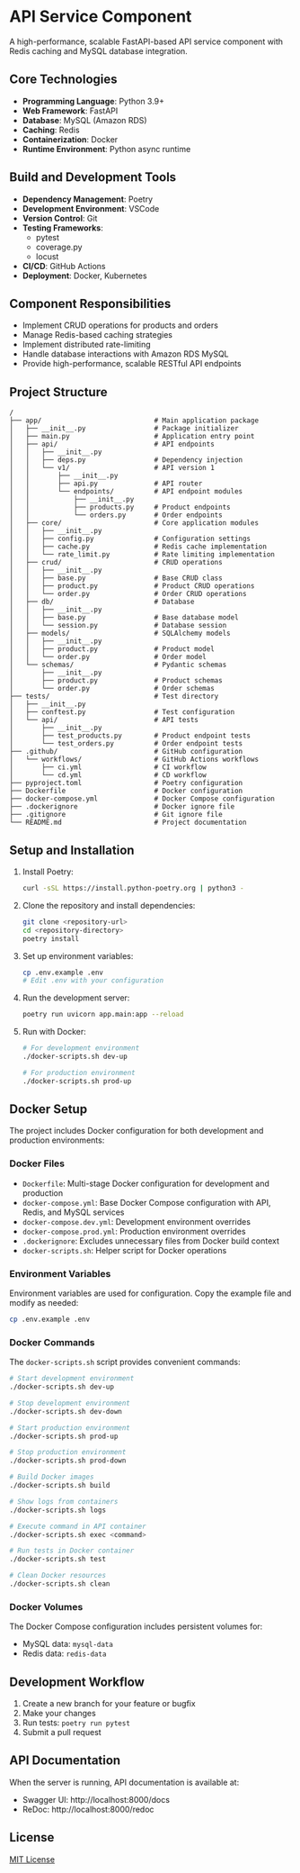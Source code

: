 # API Service Component

A high-performance, scalable FastAPI-based API service component with Redis caching and MySQL database integration.

## Core Technologies

- **Programming Language**: Python 3.9+
- **Web Framework**: FastAPI
- **Database**: MySQL (Amazon RDS)
- **Caching**: Redis
- **Containerization**: Docker
- **Runtime Environment**: Python async runtime

## Build and Development Tools

- **Dependency Management**: Poetry
- **Development Environment**: VSCode
- **Version Control**: Git
- **Testing Frameworks**: 
  * pytest
  * coverage.py
  * locust
- **CI/CD**: GitHub Actions
- **Deployment**: Docker, Kubernetes

## Component Responsibilities

- Implement CRUD operations for products and orders
- Manage Redis-based caching strategies
- Implement distributed rate-limiting
- Handle database interactions with Amazon RDS MySQL
- Provide high-performance, scalable RESTful API endpoints

## Project Structure

```
/
├── app/                            # Main application package
│   ├── __init__.py                 # Package initializer
│   ├── main.py                     # Application entry point
│   ├── api/                        # API endpoints
│   │   ├── __init__.py
│   │   ├── deps.py                 # Dependency injection
│   │   └── v1/                     # API version 1
│   │       ├── __init__.py
│   │       ├── api.py              # API router
│   │       └── endpoints/          # API endpoint modules
│   │           ├── __init__.py
│   │           ├── products.py     # Product endpoints
│   │           └── orders.py       # Order endpoints
│   ├── core/                       # Core application modules
│   │   ├── __init__.py
│   │   ├── config.py               # Configuration settings
│   │   ├── cache.py                # Redis cache implementation
│   │   └── rate_limit.py           # Rate limiting implementation
│   ├── crud/                       # CRUD operations
│   │   ├── __init__.py
│   │   ├── base.py                 # Base CRUD class
│   │   ├── product.py              # Product CRUD operations
│   │   └── order.py                # Order CRUD operations
│   ├── db/                         # Database
│   │   ├── __init__.py
│   │   ├── base.py                 # Base database model
│   │   └── session.py              # Database session
│   ├── models/                     # SQLAlchemy models
│   │   ├── __init__.py
│   │   ├── product.py              # Product model
│   │   └── order.py                # Order model
│   └── schemas/                    # Pydantic schemas
│       ├── __init__.py
│       ├── product.py              # Product schemas
│       └── order.py                # Order schemas
├── tests/                          # Test directory
│   ├── __init__.py
│   ├── conftest.py                 # Test configuration
│   └── api/                        # API tests
│       ├── __init__.py
│       ├── test_products.py        # Product endpoint tests
│       └── test_orders.py          # Order endpoint tests
├── .github/                        # GitHub configuration
│   └── workflows/                  # GitHub Actions workflows
│       ├── ci.yml                  # CI workflow
│       └── cd.yml                  # CD workflow
├── pyproject.toml                  # Poetry configuration
├── Dockerfile                      # Docker configuration
├── docker-compose.yml              # Docker Compose configuration
├── .dockerignore                   # Docker ignore file
├── .gitignore                      # Git ignore file
└── README.md                       # Project documentation
```

## Setup and Installation

1. Install Poetry:
   ```bash
   curl -sSL https://install.python-poetry.org | python3 -
   ```

2. Clone the repository and install dependencies:
   ```bash
   git clone <repository-url>
   cd <repository-directory>
   poetry install
   ```

3. Set up environment variables:
   ```bash
   cp .env.example .env
   # Edit .env with your configuration
   ```

4. Run the development server:
   ```bash
   poetry run uvicorn app.main:app --reload
   ```

5. Run with Docker:
   ```bash
   # For development environment
   ./docker-scripts.sh dev-up
   
   # For production environment
   ./docker-scripts.sh prod-up
   ```

## Docker Setup

The project includes Docker configuration for both development and production environments:

### Docker Files
- `Dockerfile`: Multi-stage Docker configuration for development and production
- `docker-compose.yml`: Base Docker Compose configuration with API, Redis, and MySQL services
- `docker-compose.dev.yml`: Development environment overrides
- `docker-compose.prod.yml`: Production environment overrides
- `.dockerignore`: Excludes unnecessary files from Docker build context
- `docker-scripts.sh`: Helper script for Docker operations

### Environment Variables
Environment variables are used for configuration. Copy the example file and modify as needed:
```bash
cp .env.example .env
```

### Docker Commands
The `docker-scripts.sh` script provides convenient commands:

```bash
# Start development environment
./docker-scripts.sh dev-up

# Stop development environment
./docker-scripts.sh dev-down

# Start production environment
./docker-scripts.sh prod-up

# Stop production environment
./docker-scripts.sh prod-down

# Build Docker images
./docker-scripts.sh build

# Show logs from containers
./docker-scripts.sh logs

# Execute command in API container
./docker-scripts.sh exec <command>

# Run tests in Docker container
./docker-scripts.sh test

# Clean Docker resources
./docker-scripts.sh clean
```

### Docker Volumes
The Docker Compose configuration includes persistent volumes for:
- MySQL data: `mysql-data`
- Redis data: `redis-data`

## Development Workflow

1. Create a new branch for your feature or bugfix
2. Make your changes
3. Run tests: `poetry run pytest`
4. Submit a pull request

## API Documentation

When the server is running, API documentation is available at:
- Swagger UI: http://localhost:8000/docs
- ReDoc: http://localhost:8000/redoc

## License

[MIT License](LICENSE)
